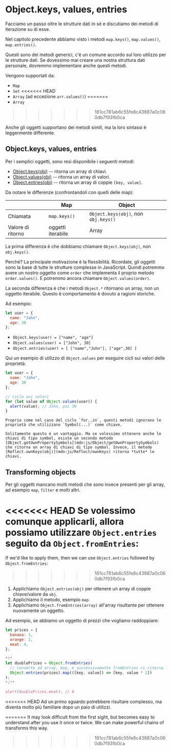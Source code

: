
# Object.keys, values, entries

Facciamo un passo oltre le strutture dati in sé e discutiamo dei metodi di iterazione su di esse. 

Nel capitolo precedente abbiamo visto i metodi `map.keys()`, `map.values()`, `map.entries()`.

Questi sono dei metodi generici, c'è un comune accordo sul loro utilizzo per le strutture dati. Se dovessimo mai creare una nostra struttura dati personale, dovremmo implementare anche questi metodi. 

Vengono supportati da:

- `Map`
- `Set`
<<<<<<< HEAD
- `Array` (ad eccezione `arr.values()`)
=======
- `Array`
>>>>>>> 181cc781ab6c55fe8c43887a0c060db7f93fb0ca

Anche gli oggetti supportano dei metodi simili, ma la loro sintassi è leggermente differente.

## Object.keys, values, entries

Per i semplici oggetti, sono resi disponibile i seguenti metodi:

- [Object.keys(obj)](mdn:js/Object/keys) -- ritorna un array di chiavi.
- [Object.values(obj)](mdn:js/Object/values) -- ritorna un array di valori.
- [Object.entries(obj)](mdn:js/Object/entries) -- ritorna un array di coppie `[key, value]`.

Da notare le differenze (confrontandoli con quelli delle map):

|             | Map              | Object       |
|-------------|------------------|--------------|
| Chiamata | `map.keys()`  | `Object.keys(obj)`, non `obj.keys()` |
| Valore di ritorno     | oggetti iterabile    | Array                     |

La prima differenza è che dobbiamo chiamare `Object.keys(obj)`, non `obj.keys()`.

Perché? La principale motivazione è la flessibilità. Ricordate, gli oggetti sono la base di tutte le strutture complesse in JavaScript. Quindi potremmo avere un nostro oggetto come `order` che implementa il proprio metodo `order.values()`. E potremmo ancora chiamare `Object.values(order)`.

La seconda differenza è che i metodi `Object.*` ritornano un array, non un oggetto iterabile. Questo è comportamento è dovuto a ragioni storiche.

Ad esempio:

```js
let user = {
  name: "John",
  age: 30
};
```

- `Object.keys(user) = ["name", "age"]`
- `Object.values(user) = ["John", 30]`
- `Object.entries(user) = [ ["name","John"], ["age",30] ]`

Qui un esempio di utilizzo di `Object.values` per eseguire cicli sui valori delle proprietà:

```js run
let user = {
  name: "John",
  age: 30
};

// ciclo sui valori
for (let value of Object.values(user)) {
  alert(value); // John, poi 30
}
```

```warn header="Object.keys/values/entries ingorano le proprietà di tipo symbol"
Proprio come nel caso del ciclo `for..in`, questi metodi ignorano le proprietà che utilizzano `Symbol(...)` come chiave.

Solitamente questo è un vantaggio. Ma se volessimo ottenere anche le chiavi di tipo symbol, esiste un secondo metodo [Object.getOwnPropertySymbols](mdn:js/Object/getOwnPropertySymbols)  che ritorna un array di chiavi di tipo symbol. Invece, il metodo [Reflect.ownKeys(obj)](mdn:js/Reflect/ownKeys) ritorna *tutte* le chiavi.
```


## Transforming objects

Per gli oggetti mancano molti metodi che sono invece presenti per gli array, ad esempio `map`, `filter` e molti altri.

<<<<<<< HEAD
Se volessimo comunque applicarli, allora possiamo utilizzare `Object.entries` seguito da `Object.fromEntries`:
=======
If we'd like to apply them, then we can use `Object.entries` followed by `Object.fromEntries`:
>>>>>>> 181cc781ab6c55fe8c43887a0c060db7f93fb0ca

1. Applichiamo `Object.entries(obj)` per ottenere un array di coppie chiave/valore da `obj`.
2. Applichiamo il metodo, esempio `map`.
3. Applichiamo `Object.fromEntries(array)` all'array risultante per ottenere nuovamente un oggetto.

Ad esempio, se abbiamo un oggetto di prezzi che vogliamo raddoppiare:

```js run
let prices = {
  banana: 1,
  orange: 2,
  meat: 4,
};

*!*
let doublePrices = Object.fromEntries(
  // converte ad array, map, e successivamente fromEntries ci ritorna l'oggetto
  Object.entries(prices).map(([key, value]) => [key, value * 2])
);
*/!*

alert(doublePrices.meat); // 8
```   

<<<<<<< HEAD
Ad un primo sguardo potrebbere risultare complesso, ma diventa molto più familiare dopo un paio di utilizzi.

=======
It may look difficult from the first sight, but becomes easy to understand after you use it once or twice. We can make powerful chains of transforms this way. 
>>>>>>> 181cc781ab6c55fe8c43887a0c060db7f93fb0ca
